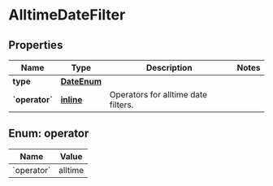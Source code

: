 
# AlltimeDateFilter

## Properties
| Name | Type | Description | Notes |
| ------------ | ------------- | ------------- | ------------- |
| **type** | [**DateEnum**](DateEnum.md) |  |  |
| **&#x60;operator&#x60;** | [**inline**](#&#x60;Operator&#x60;) | Operators for alltime date filters. |  |


<a id="`Operator`"></a>
## Enum: operator
| Name | Value |
| ---- | ----- |
| &#x60;operator&#x60; | alltime |




